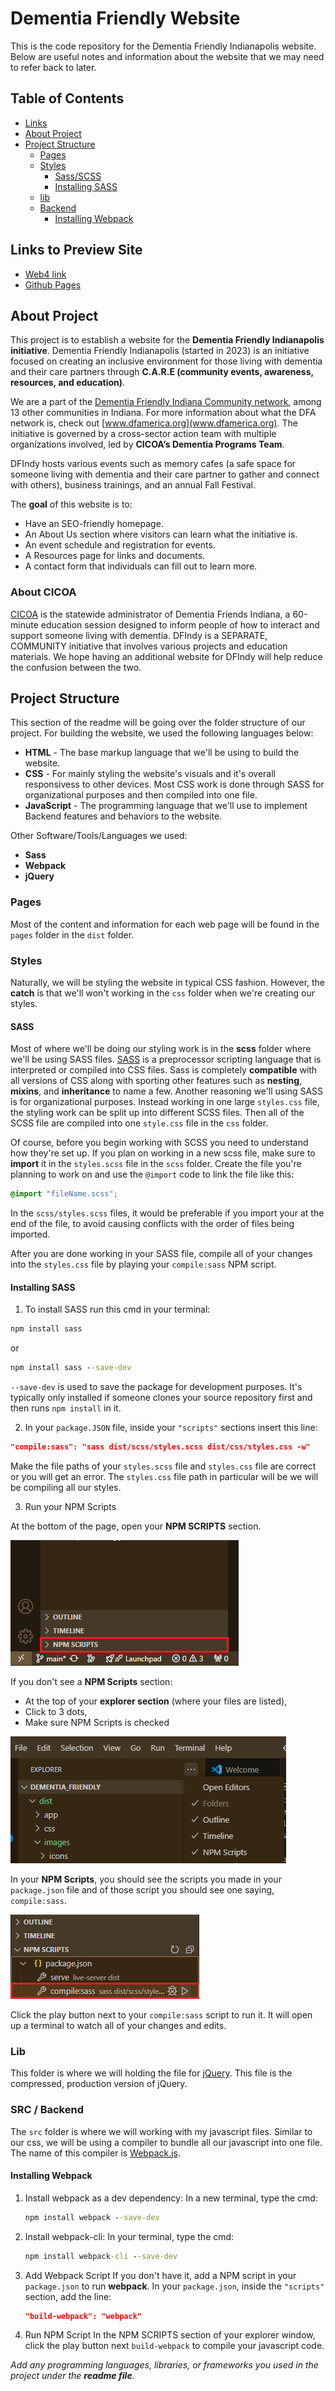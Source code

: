 # Dementia Friendly Website

This is the code repository for the Dementia Friendly Indianapolis website. Below are useful notes and information about the website that we may need to refer back to later.

## Table of Contents

- [Links](#links-to-preview-site)
- [About Project](#about-project)
- [Project Structure](#project-structure)
  - [Pages](#pages)
  - [Styles](#styles)
    - [Sass/SCSS](#sass)
    - [Installing SASS](#installing-sass)
  - [lib](#lib)
  - [Backend](#src--backend)
    - [Installing Webpack](#installing-webpack)

## Links to Preview Site

- [Web4 link]()
- [Github Pages](https://pjiceskull.github.io/Dementia_Friendly/dist)

## About Project

This project is to establish a website for the **Dementia Friendly Indianapolis initiative**. Dementia Friendly Indianapolis (started
in 2023) is an initiative focused on creating an inclusive environment for those living with dementia and their care partners through
**C.A.R.E (community events, awareness, resources, and education)**.

We are a part of the [Dementia Friendly Indiana Community network](https://www.dementiafriendsindiana.org/), among 13 other communities in Indiana. For more information about what the DFA network is, check out [www.dfamerica.org](www.dfamerica.org). The initiative is governed by a cross-sector action team with multiple organizations involved, led by **CICOA’s Dementia Programs Team**.

DFIndy hosts various events such as memory cafes (a safe space for someone living with dementia and their care partner to gather and
connect with others), business trainings, and an annual Fall Festival.

The **goal** of this website is to:

- Have an SEO-friendly homepage.
- An About Us section where visitors can learn what the initiative is.
- An event schedule and registration for events.
- A Resources page for links and documents.
- A contact form that individuals can fill out to learn more.

### About CICOA

[CICOA](https://cicoa.org/) is the statewide administrator of Dementia Friends Indiana, a 60-minute education session designed
to inform people of how to interact and support someone living with dementia. DFIndy is a SEPARATE, COMMUNITY initiative that
involves various projects and education materials. We hope having an additional website for DFIndy will help reduce the confusion
between the two.

## Project Structure

This section of the readme will be going over the folder structure of our project.
For building the website, we used the following languages below:

- **HTML** - The base markup language that we'll be using to build the website.
- **CSS** - For mainly styling the website's visuals and it's overall responsivess to other devices. Most CSS work is done through SASS for organizational purposes and then compiled into one file.
- **JavaScript** - The programming language that we'll use to implement Backend features and behaviors to the website.

Other Software/Tools/Languages we used:

- **Sass**
- **Webpack**
- **jQuery**

### Pages

Most of the content and information for each web page will be found in the `pages` folder in the `dist` folder.

### Styles

Naturally, we will be styling the website in typical CSS fashion. However, the **catch** is that we'll won't working in the `css` folder when we're creating our styles.

#### SASS

Most of where we'll be doing our styling work is in the **scss** folder where we'll be using SASS files. [SASS](https://sass-lang.com/) is a preprocessor scripting language that is interpreted or compiled into CSS files. Sass is completely **compatible** with all versions of CSS along with sporting other features such as **nesting**, **mixins**, and **inheritance** to name a few. Another reasoning we'll using SASS is for organizational purposes. Instead working in one large `styles.css` file, the styling work can be split up into different SCSS files. Then all of the SCSS file are compiled into one `style.css` file in the `css` folder.

Of course, before you begin working with SCSS you need to understand how they're set up. If you plan on working in a new scss file, make sure to **import** it in the `styles.scss` file in the `scss` folder. Create the file you're planning to work on and use the `@import` code to link the file like this:

```scss
@import "fileName.scss";
```

In the `scss/styles.scss` files, it would be preferable if you import your at the end of the file, to avoid causing conflicts with the order of files being imported.

After you are done working in your SASS file, compile all of your changes into the `styles.css` file by playing your `compile:sass` NPM script.

#### Installing SASS

1. To install SASS run this cmd in your terminal:

```cmd
npm install sass
```

or

```cmd
npm install sass --save-dev
```

`--save-dev` is used to save the package for development purposes. It's typically only installed if someone clones your source repository first and then runs `npm install` in it.

2. In your `package.JSON` file, inside your `"scripts"` sections insert this line:

```json
"compile:sass": "sass dist/scss/styles.scss dist/css/styles.css -w"
```

Make the file paths of your `styles.scss` file and `styles.css` file are correct or you will get an error. The `styles.css` file path in particular will be we will be compiling all our styles.

3. Run your NPM Scripts

At the bottom of the page, open your **NPM SCRIPTS** section.

![NPM Scripts Location](dist/images/readme/npm_1.PNG "NPM Scripts Location")

If you don't see a **NPM Scripts** section:

- At the top of your **explorer section** (where your files are listed),
- Click to 3 dots,
- Make sure NPM Scripts is checked

![Check NPM Scripts in Options](dist/images/readme/npm_options.png "Explorer Options")

In your **NPM Scripts**, you should see the scripts you made in your `package.json` file and of those script you should see one saying, `compile:sass`.

![Play "Compile:Sass" Script](dist/images/readme/npm_play.png "Play NPM Compile:Sass Script")

Click the play button next to your `compile:sass` script to run it. It will open up a terminal to watch all of your changes and edits.

### Lib

This folder is where we will holding the file for [jQuery](https://jquery.com/). This file is the compressed, production version of jQuery.

### SRC / Backend

The `src` folder is where we will working with my javascript files. Similar to our css, we will be using a compiler to bundle all our javascript into one file. The name of this compiler is [Webpack.js](https://webpack.js.org/).

#### Installing Webpack

1. Install webpack as a dev dependency:
   In a new terminal, type the cmd:

   ```cmd
   npm install webpack --save-dev
   ```

2. Install webpack-cli:
   In your terminal, type the cmd:

   ```cmd
   npm install webpack-cli --save-dev
   ```

3. Add Webpack Script
   If you don't have it, add a NPM script in your `package.json` to run **webpack**.
   In your `package.json`, inside the `"scripts"` section, add the line:

   ```json
   "build-webpack": "webpack"
   ```

4. Run NPM Script
   In the NPM SCRIPTS section of your explorer window, click the play button next `build-webpack` to compile your javascript code.

_Add any programming languages, libraries, or frameworks you used in the project under the **readme file**._
